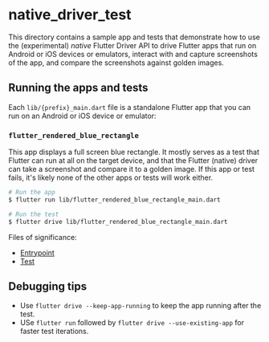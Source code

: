 # native_driver_test

This directory contains a sample app and tests that demonstrate how to use the
(experimental) _native_ Flutter Driver API to drive Flutter apps that run on
Android or iOS devices or emulators, interact with and capture screenshots of
the app, and compare the screenshots against golden images.

## Running the apps and tests

Each `lib/{prefix}_main.dart` file is a standalone Flutter app that you can run
on an Android or iOS device or emulator:

### `flutter_rendered_blue_rectangle`

This app displays a full screen blue rectangle. It mostly serves as a test that
Flutter can run at all on the target device, and that the Flutter (native)
driver can take a screenshot and compare it to a golden image. If this app or
test fails, it's likely none of the other apps or tests will work either.

```sh
# Run the app
$ flutter run lib/flutter_rendered_blue_rectangle_main.dart

# Run the test
$ flutter drive lib/flutter_rendered_blue_rectangle_main.dart
```

Files of significance:

- [Entrypoint](lib/flutter_rendered_blue_rectangle_main.dart)
- [Test](test_driver/flutter_rendered_blue_rectangle_main_test.dart)

## Debugging tips

- Use `flutter drive --keep-app-running` to keep the app running after the test.
- USe `flutter run` followed by `flutter drive --use-existing-app` for faster
  test iterations.
